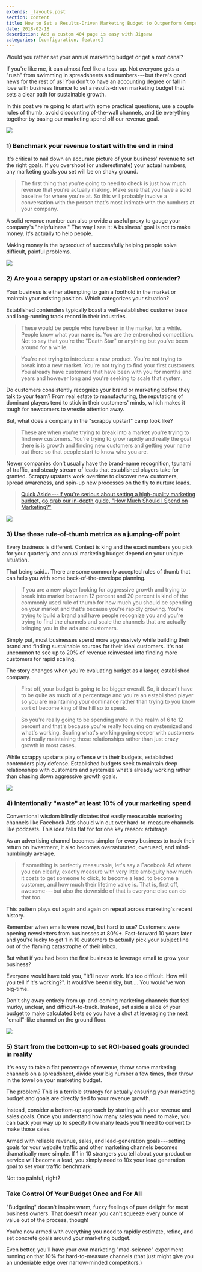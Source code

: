 ```yaml
---
extends: _layouts.post
section: content
title: How to Set a Results-Driven Marketing Budget to Outperform Competitors
date: 2018-02-18
description: Add a custom 404 page is easy with Jigsaw
categories: [configuration, feature]
---
```


Would you rather set your annual marketing budget or get a root canal?

If you're like me, it can almost feel like a toss-up. Not everyone gets a "rush" from swimming in spreadsheets and numbers --- but there's good news for the rest of us! You don't to have an accounting degree or fall in love with business finance to set a results-driven marketing budget that sets a clear path for sustainable growth.

In this post we're going to start with some practical questions, use a couple rules of thumb, avoid discounting of-the-wall channels, and tie everything together by basing our marketing spend off our revenue goal.

![](https://cdn-images-1.medium.com/max/1600/0*AQNbV3Udfy-bSWps.)

### 1) Benchmark your revenue to start with the end in mind

It's critical to nail down an accurate picture of your business' revenue to set the right goals. If you overshoot (or underestimate) your actual numbers, any marketing goals you set will be on shaky ground.

> The first thing that you're going to need to check is just how much revenue that you're actually making. Make sure that you have a solid baseline for where you're at. So this will probably involve a conversation with the person that's most intimate with the numbers at your company.

A solid revenue number can also provide a useful proxy to gauge your company's "helpfulness." The way I see it: A business' goal is not to make money. It's actually to help people.

Making money is the byproduct of successfully helping people solve difficult, painful problems.

![](https://cdn-images-1.medium.com/max/1600/0*VguBIVYn5C3pKjaY.)

### 2) Are you a scrappy upstart or an established contender?

Your business is either attempting to gain a foothold in the market or maintain your existing position. Which categorizes your situation?

Established contenders typically boast a well-established customer base and long-running track record in their industries.

> These would be people who have been in the market for a while. People know what your name is. You are the entrenched competition. Not to say that you're the "Death Star" or anything but you've been around for a while.

> You're not trying to introduce a new product. You're not trying to break into a new market. You're not trying to find your first customers. You already have customers that have been with you for months and years and however long and you're seeking to scale that system.

Do customers consistently recognize your brand or marketing before they talk to your team? From real estate to manufacturing, the reputations of dominant players tend to stick in their customers' minds, which makes it tough for newcomers to wrestle attention away.

But, what does a company in the "scrappy upstart" camp look like?

> These are when you're trying to break into a market you're trying to find new customers. You're trying to grow rapidly and really the goal there is is growth and finding new customers and getting your name out there so that people start to know who you are.

Newer companies don't usually have the brand-name recognition, tsunami of traffic, and steady stream of leads that established players take for granted. Scrappy upstarts work overtime to discover new customers, spread awareness, and spin-up new processes on the fly to nurture leads.

> [Quick Aside --- If you're serious about setting a high-quality marketing budget, go grab our in-depth guide, "How Much Should I Spend on Marketing?"](https://go.mcmkt.com/marketing-spend-guide)

![](https://cdn-images-1.medium.com/max/1600/0*DwkGnfvMohBRNqYo.)

### 3) Use these rule-of-thumb metrics as a jumping-off point

Every business is different. Context is king and the exact numbers you pick for your quarterly and annual marketing budget depend on your unique situation.

That being said... There are some commonly accepted rules of thumb that can help you with some back-of-the-envelope planning.

> If you are a new player looking for aggressive growth and trying to break into market between 12 percent and 20 percent is kind of the commonly used rule of thumb for how much you should be spending on your market and that's because you're rapidly growing. You're trying to build a brand and have people recognize you and you're trying to find the channels and scale the channels that are actually bringing you in the ads and customers.

Simply put, most businesses spend more aggressively while building their brand and finding sustainable sources for their ideal customers. It's not uncommon to see up to 20% of revenue reinvested into finding more customers for rapid scaling.

The story changes when you're evaluating budget as a larger, established company.

> First off, your budget is going to be bigger overall. So, it doesn't have to be quite as much of a percentage and you're an established player so you are maintaining your dominance rather than trying to you know sort of become king of the hill so to speak.

> So you're really going to be spending more in the realm of 6 to 12 percent and that's because you're really focusing on systemized and what's working. Scaling what's working going deeper with customers and really maintaining those relationships rather than just crazy growth in most cases.

While scrappy upstarts play offense with their budgets, established contenders play defense. Established budgets seek to maintain deep relationships with customers and systemize what's already working rather than chasing down aggressive growth goals.

![](https://cdn-images-1.medium.com/max/1600/0*vRX8iInLzCoukcn7.)

### 4) Intentionally "waste" at least 10% of your marketing spend

Conventional wisdom blindly dictates that easily measurable marketing channels like Facebook Ads should win out over hard-to-measure channels like podcasts. This idea falls flat for for one key reason: arbitrage.

As an advertising channel becomes simpler for every business to track their return on investment, it also becomes oversaturated, overused, and mind-numbingly average.

> If something is perfectly measurable, let's say a Facebook Ad where you can clearly, exactly measure with very little ambiguity how much it costs to get someone to click, to become a lead, to become a customer, and how much their lifetime value is. That is, first off, awesome --- but also the downside of that is everyone else can do that too.

This pattern plays out again and again on repeat across marketing's recent history.

Remember when emails were novel, but hard to use? Customers were opening newsletters from businesses at 80%+. Fast-forward 10 years later and you're lucky to get 1 in 10 customers to actually pick your subject line out of the flaming catastrophe of their inbox.

But what if you had been the first business to leverage email to grow your business?

Everyone would have told you, "It'll never work. It's too difficult. How will you tell if it's working?". It would've been risky, but.... You would've won big-time.

Don't shy away entirely from up-and-coming marketing channels that feel murky, unclear, and difficult-to-track. Instead, set aside a slice of your budget to make calculated bets so you have a shot at leveraging the next "email"-like channel on the ground floor.

![](https://cdn-images-1.medium.com/max/1600/0*tpYNPW7wEVE46Vkn.)

### 5) Start from the bottom-up to set ROI-based goals grounded in reality

It's easy to take a flat percentage of revenue, throw some marketing channels on a spreadsheet, divide your big number a few times, then throw in the towel on your marketing budget.

The problem? This is a terrible strategy for actually ensuring your marketing budget and goals are directly tied to your revenue growth.

Instead, consider a bottom-up approach by starting with your revenue and sales goals. Once you understand how many sales you need to make, you can back your way up to specify how many leads you'll need to convert to make those sales.

Armed with reliable revenue, sales, and lead-generation goals --- setting goals for your website traffic and other marketing channels becomes dramatically more simple. If 1 in 10 strangers you tell about your product or service will become a lead, you simply need to 10x your lead generation goal to set your traffic benchmark.

Not too painful, right?

### Take Control Of Your Budget Once and For All

"Budgeting" doesn't inspire warm, fuzzy feelings of pure delight for most business owners. That doesn't mean you can't squeeze every ounce of value out of the process, though!

You're now armed with everything you need to rapidly estimate, refine, and set concrete goals around your marketing budget.

Even better, you'll have your own marketing "mad-science" experiment running on that 10% for hard-to-measure channels (that just might give you an undeniable edge over narrow-minded competitors.)
